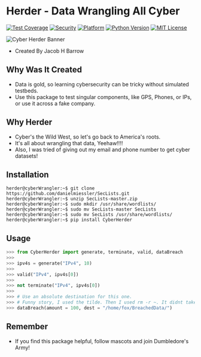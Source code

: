 # Herder - Data Wrangling All Cyber
[![Test Coverage](https://img.shields.io/badge/Test%20Coverage-100%25-success)](https://github.com/jacob-h-barrow/SiemChirps)
[![Security](https://img.shields.io/badge/Secure-True-informational)](https://github.com/jacob-h-barrow/SiemChirps)
[![Platform](https://img.shields.io/badge/Platform-Ubuntu%2020%2B-critical)](https://github.com/jacob-h-barrow/SiemChirps)
[![Python Version](https://img.shields.io/badge/Python-3.8%2B-critical)](https://github.com/jacob-h-barrow/SiemChirps)
[![MIT License](https://img.shields.io/badge/License-MIT-lightgrey)](https://github.com/jacob-h-barrow/SiemChirps)

![Cyber Herder Banner](https://user-images.githubusercontent.com/112576275/189983108-0f64cd53-0c71-4835-9691-b012f87fbb2a.png)

- Created By Jacob H Barrow

## Why Was It Created
- Data is gold, so learning cybersecurity can be tricky without simulated testbeds.
- Use this package to test singular components, like GPS, Phones, or IPs, or use it across a fake company.

## Why Herder
- Cyber's the Wild West, so let's go back to America's roots.
- It's all about wrangling that data, Yeehaw!!!!
- Also, I was tried of giving out my email and phone number to get cyber datasets!

## Installation
``` console
herder@cyberWrangler:~$ git clone https://github.com/danielmiessler/SecLists.git
herder@cyberWrangler:~$ unzip SecLists-master.zip
herder@cyberWrangler:~$ sudo mkdir /usr/share/wordlists/
herder@cyberWrangler:~$ sudo mv SecLists-master SecLists
herder@cyberWrangler:~$ sudo mv SecLists /usr/share/wordlists/
herder@cyberWrangler:~$ pip install CyberHerder
```

## Usage
``` python
>>> from CyberHerder import generate, terminate, valid, dataBreach
>>>
>>> ipv4s = generate("IPv4", 10)
>>>
>>> valid("IPv4", ipv4s[0])
>>>
>>> not terminate("IPv4", ipv4s[0])
>>>
>>> # Use an absolute destination for this one.
>>> # Funny story, I used the tilde. Then I used rm -r ~. It didnt take only the folder named ~.
>>> dataBreach(amount = 100, dest = "/home/fox/BreachedData/")
```

## Remember
- If you find this package helpful, follow mascots and join Dumbledore's Army!
